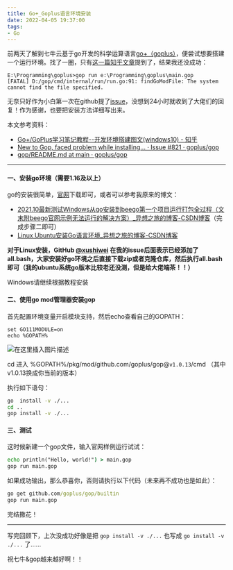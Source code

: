 ```yaml
---
title: Go+_Goplus语言环境安装
date: 2022-04-05 19:37:00
tags:
- Go
---
```


前两天了解到七牛云基于go开发的科学运算语言[go+（goplus）](https://goplus.org/)，便尝试想要搭建一个运行环境。找了一圈，只有[这一篇知乎文章](https://zhuanlan.zhihu.com/p/396398360)提到了，结果我还没成功：

```text
E:\Programming\goplus>gop run e:\Programming\goplus\main.gop  
[FATAL] D:/gop/cmd/internal/run/run.go:91: findGoModFile: The system cannot find the file specified.
```

无奈只好作为小白第一次在github提了[issue](https://github.com/goplus/gop/issues/821)，没想到24小时就收到了大佬们的回复！作为感谢，也要把安装方法详细写出来。

本文参考资料：

- [Go+/GoPlus学习笔记教程--开发环境搭建图文(windows10) - 知乎](https://zhuanlan.zhihu.com/p/396398360)
- [New to Gop, faced problem while installing... · Issue #821 · goplus/gop](https://github.com/goplus/gop/issues/821)
- [gop/README.md at main · goplus/gop](https://github.com/goplus/gop/blob/main/README.md)

---

#### 一、安装go环境（需要1.16及以上）

go的安装很简单，[官网](https://golang.google.cn/)下载即可，或者可以参考我原来的博文：

- [2021.10最新测试Windows从go安装到beego第一个项目运行打包全过程（文末附beego官网示例无法运行的解决方案）_异想之旅的博客-CSDN博客](https://blog.csdn.net/weixin_44495599/article/details/120585174)（完成步骤二即可）
- [Linux Ubuntu安装Go语言环境_异想之旅的博客-CSDN博客](https://blog.csdn.net/weixin_44495599/article/details/120610374)

**对于Linux安装，GitHub [@xushiwei](https://github.com/xushiwei) 在我的issue后面表示已经添加了all.bash，大家安装好go环境之后直接下载zip或者克隆仓库，然后执行all.bash即可（我的ubuntu系统go版本比较老还没测，但是给大佬端茶！！）**

Windows请继续根据教程安装

#### 二、使用go mod管理器安装gop

首先配置环境变量开启模块支持，然后echo查看自己的GOPATH：

```text
set GO111MODULE=on
echo %GOPATH%
```

![在这里插入图片描述](https://cdn.yixiangzhilv.com/images/b89d7d3bfe597b3537a9e378c8b0dfba.png)

cd 进入 %GOPATH%/pkg/mod/github.com/goplus/gop@`v1.0.13`/cmd （其中v1.0.13换成你当前的版本）

执行如下语句：
```cmd
go  install -v ./...
cd ..
gop install -v ./...
```

#### 三、测试

这时候新建一个gop文件，输入官网样例运行试试：

```cmd
echo println("Hello, world!") > main.gop
gop run main.gop
```

如果成功输出，那么恭喜你，否则请执行以下代码（未来再不成功也是如此）：

```cmd
go get github.com/goplus/gop/builtin
gop run main.gop
```

完结撒花！

---

写完回顾下，上次没成功好像是把 `gop install -v ./...` 也写成 `go install -v ./...` 了……

祝七牛&gop越来越好啊！！
